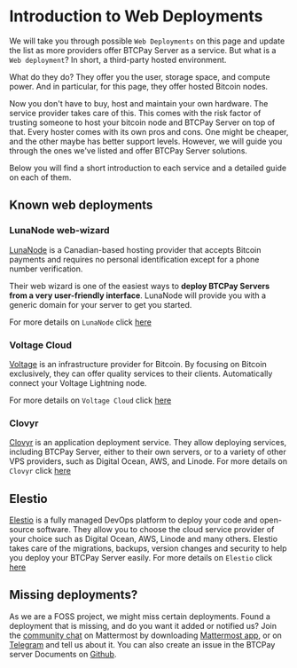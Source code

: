 # Introduction to Web Deployments

We will take you through possible `Web Deployments` on this page and update the list as more providers offer BTCPay Server as a service.
But what is a `Web deployment`?
In short, a third-party hosted environment.

What do they do? They offer you the user, storage space, and compute power.
And in particular, for this page, they offer hosted Bitcoin nodes.

Now you don't have to buy, host and maintain your own hardware. The service provider takes care of this.
This comes with the risk factor of trusting someone to host your bitcoin node and BTCPay Server on top of that.
Every hoster comes with its own pros and cons. One might be cheaper, and the other maybe has better support levels.
However, we will guide you through the ones we've listed and offer BTCPay Server solutions.

Below you will find a short introduction to each service and a detailed guide on each of them.

## Known web deployments

### LunaNode web-wizard

[LunaNode](https://www.lunanode.com/) is a Canadian-based hosting provider that accepts Bitcoin payments and requires no personal identification except for a phone number verification.

Their web wizard is one of the easiest ways to **deploy BTCPay Servers from a very user-friendly interface**.
LunaNode will provide you with a generic domain for your server to get you started.

For more details on `LunaNode` click [here](./LunaNode.md)

### Voltage Cloud

[Voltage](https://www.voltage.cloud) is an infrastructure provider for Bitcoin.
By focusing on Bitcoin exclusively, they can offer quality services to their clients.
Automatically connect your Voltage Lightning node.

For more details on `Voltage Cloud` click [here](./voltagecloud.md)

### Clovyr

[Clovyr](https://clovyr.app/) is an application deployment service.
They allow deploying services, including BTCPay Server, either to their own servers, or to a variety of other VPS providers, such as Digital Ocean, AWS, and Linode.
For more details on `Clovyr` click [here](./Clovyr.md)

## Elestio

[Elestio](https://elest.io/) is a fully managed DevOps platform to deploy your code and open-source software. 
They allow you to choose the cloud service provider of your choice such as Digital Ocean,  AWS, Linode and many others. Elestio takes care of the migrations, backups, version changes and security to help you deploy your BTCPay Server easily.
For more details on `Elestio` click [here](https://elest.io/open-source/btcpay)

## Missing deployments?

As we are a FOSS project, we might miss certain deployments.
Found a deployment that is missing, and do you want it added or notified us?
Join the [community chat](https://chat.btcpayserver.org/) on Mattermost by downloading [Mattermost app](https://mattermost.com/download/), or on [Telegram](https://t.me/btcpayserver) and tell us about it.
You can also create an issue in the BTCPay server Documents on [Github](https://github.com/btcpayserver/btcpayserver-doc/issues).
